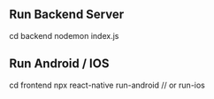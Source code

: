 ## Run Backend Server
cd backend
nodemon index.js

## Run Android / IOS
cd frontend
npx react-native run-android // or run-ios
